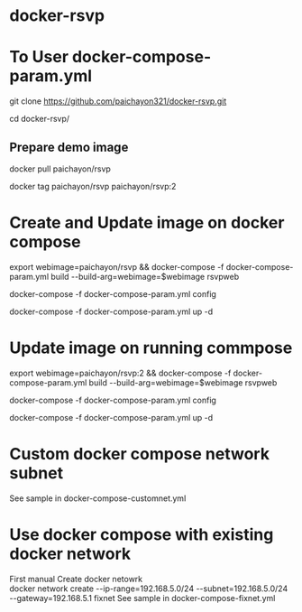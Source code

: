 # docker-rsvp

# To User docker-compose-param.yml
git clone https://github.com/paichayon321/docker-rsvp.git

cd docker-rsvp/

## Prepare demo image
docker pull paichayon/rsvp

docker tag paichayon/rsvp paichayon/rsvp:2

# Create and Update image on docker compose

export webimage=paichayon/rsvp && docker-compose -f docker-compose-param.yml build --build-arg=webimage=$webimage rsvpweb

docker-compose -f docker-compose-param.yml config

docker-compose -f docker-compose-param.yml up -d

# Update image on running commpose

export webimage=paichayon/rsvp:2 && docker-compose -f docker-compose-param.yml build --build-arg=webimage=$webimage rsvpweb

docker-compose -f docker-compose-param.yml config

docker-compose -f docker-compose-param.yml up -d

# Custom docker compose network subnet
See sample in docker-compose-customnet.yml

# Use docker compose with existing docker network
First manual Create docker netowrk <br>
docker network create --ip-range=192.168.5.0/24 --subnet=192.168.5.0/24 --gateway=192.168.5.1 fixnet
See sample in docker-compose-fixnet.yml
